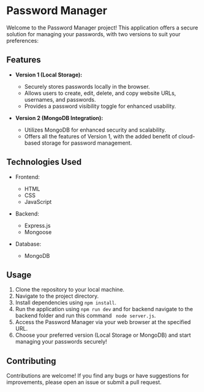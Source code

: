 # Password Manager

Welcome to the Password Manager project! This application offers a secure solution for managing your passwords, with two versions to suit your preferences:

## Features

- **Version 1 (Local Storage):**
  - Securely stores passwords locally in the browser.
  - Allows users to create, edit, delete, and copy website URLs, usernames, and passwords.
  - Provides a password visibility toggle for enhanced usability.
  
- **Version 2 (MongoDB Integration):**
  - Utilizes MongoDB for enhanced security and scalability.
  - Offers all the features of Version 1, with the added benefit of cloud-based storage for password management.
  
## Technologies Used

- Frontend:
  - HTML
  - CSS
  - JavaScript
  
- Backend:
  - Express.js
  - Mongoose
  
- Database:
  - MongoDB
  
## Usage

1. Clone the repository to your local machine.
2. Navigate to the project directory.
3. Install dependencies using `npm install`.
4. Run the application using `npm run dev` and for backend navigate to the backend folder and run this command ` node server.js`.
5. Access the Password Manager via your web browser at the specified URL.
6. Choose your preferred version (Local Storage or MongoDB) and start managing your passwords securely!

## Contributing

Contributions are welcome! If you find any bugs or have suggestions for improvements, please open an issue or submit a pull request.
